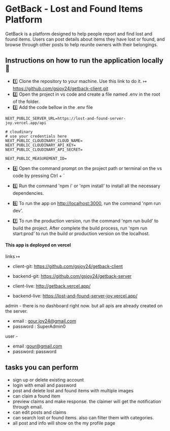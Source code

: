 # GetBack - Lost and Found Items Platform

GetBack is a platform designed to help people report and find lost and found items. Users can post details about items they have lost or found, and browse through other posts to help reunite owners with their belongings.

## Instructions on how to run the application locally 📝

- 1️⃣ Clone the repository to your machine. Use this link to do it.
  ↦ <https://github.com/gsjoy24/getback-client.git>
- 2️⃣ Open the project in vs code and create a file named .env in the root of the folder.
- 3️⃣ Add the code bellow in the .env file

```
NEXT_PUBLIC_SERVER_URL=https://lost-and-found-server-joy.vercel.app/api

# cloudinary
# use your credentials here
NEXT_PUBLIC_CLOUDINARY_CLOUD_NAME=
NEXT_PUBLIC_CLOUDINARY_API_KEY=
NEXT_PUBLIC_CLOUDINARY_API_SECRET=

NEXT_PUBLIC_MEASUREMENT_ID=
```

- 4️⃣ Open the command prompt on the project path or terminal on the vs code by pressing Ctrl + `
- 5️⃣ Run the command 'npm i' or 'npm install' to install all the necessary dependencies.
- 6️⃣ To run the app on <http://localhost:3000>, run the command 'npm run dev'.

- 7️⃣ To run the production version, run the command 'npm run build' to build the project. After complete the build process, run 'npm run start:prod' to run the build or production version on the localhost.

#### This app is deployed on vercel

links ↦

- client-git: <https://github.com/gsjoy24/getback-client>
- backend-git: <https://github.com/gsjoy24/getback-server>

- client-live: <http://getback.vercel.app/>
- backend-live: <https://lost-and-found-server-joy.vercel.app/>

admin - there is no dashboard right now. but all apis are already created on the server.

- email : <gour.joy24@gmail.com>
- password : SuperAdmin0

user -

- email :gour@gmail.com
- password: password

## tasks you can perform

- sign up or delete existing account
- login with email and password
- post and delete lost and found items with multiple images
- can claim a found item
- preview claims and make response. the claimer will get the notification through email.
- can edit posts and claims
- can search lost or found items. also can filter them with categories.
- all post and info will show on the my profile page
